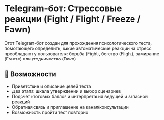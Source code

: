 # Telegram-бот: Стрессовые реакции (Fight / Flight / Freeze / Fawn)

Этот Telegram-бот создан для прохождения психологического теста, помогающего определить, какие автоматические реакции на стресс преобладают у пользователя:
борьба (Fight), бегство (Flight), замирание (Freeze) или угодничество (Fawn).

## 📌 Возможности

- Приветствие и описание целей теста
- Два этапа: шкала утверждений и выбор сценариев
- Подсчёт итоговых баллов и интерпретация ведущей и запасной реакций
- Обратная связь и приглашение на канал/консультации
- Возможность пройти тест повторно

